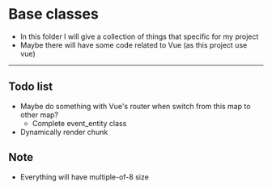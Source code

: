 # Base classes

-   In this folder I will give a collection of things that specific for my project
-   Maybe there will have some code related to Vue (as this project use vue)

---

## Todo list

-   Maybe do something with Vue's router when switch from this map to other map?
    -   Complete event_entity class
-   Dynamically render chunk

## Note

-   Everything will have multiple-of-8 size
